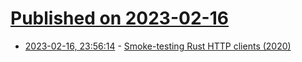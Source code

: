 # [Published on 2023-02-16](index.md)

* [2023-02-16, 23:56:14](https://lobste.rs/s/fdrio2/smoke_testing_rust_http_clients_2020) - [Smoke-testing Rust HTTP clients (2020)](https://shnatsel.medium.com/smoke-testing-rust-http-clients-b8f2ee5db4e6)
